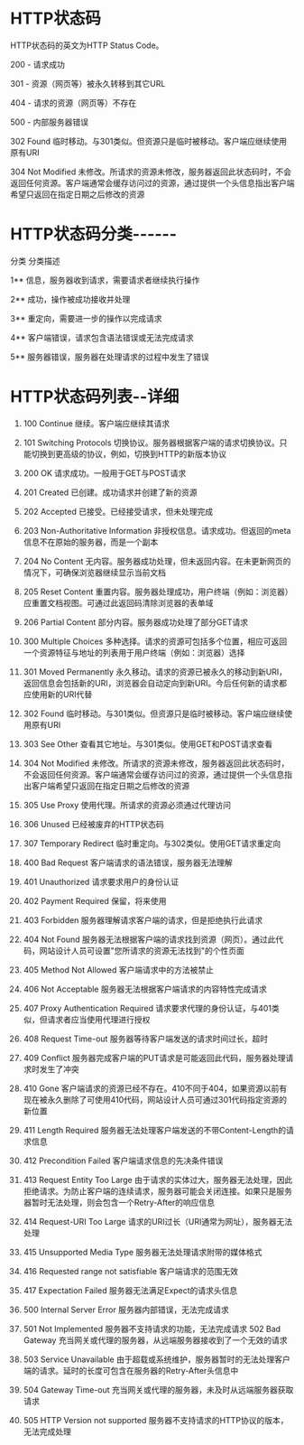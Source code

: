 # HTTP状态码

HTTP状态码的英文为HTTP Status Code。

200 - 请求成功

301 - 资源（网页等）被永久转移到其它URL

404 - 请求的资源（网页等）不存在

500 - 内部服务器错误

302 Found   临时移动。与301类似。但资源只是临时被移动。客户端应继续使用原有URI

304 Not Modified    未修改。所请求的资源未修改，服务器返回此状态码时，不会返回任何资源。客户端通常会缓存访问过的资源，通过提供一个头信息指出客户端希望只返回在指定日期之后修改的资源


# HTTP状态码分类------
分类  分类描述

1** 信息，服务器收到请求，需要请求者继续执行操作

2** 成功，操作被成功接收并处理

3** 重定向，需要进一步的操作以完成请求

4** 客户端错误，请求包含语法错误或无法完成请求

5** 服务器错误，服务器在处理请求的过程中发生了错误



# HTTP状态码列表--详细

1. 100 Continue    继续。客户端应继续其请求

1. 101 Switching Protocols 切换协议。服务器根据客户端的请求切换协议。只能切换到更高级的协议，例如，切换到HTTP的新版本协议
1. 200 OK  请求成功。一般用于GET与POST请求
1. 201 Created 已创建。成功请求并创建了新的资源
1. 202 Accepted    已接受。已经接受请求，但未处理完成
1. 203 Non-Authoritative Information   非授权信息。请求成功。但返回的meta信息不在原始的服务器，而是一个副本
1. 204 No Content  无内容。服务器成功处理，但未返回内容。在未更新网页的情况下，可确保浏览器继续显示当前文档
1. 205 Reset Content   重置内容。服务器处理成功，用户终端（例如：浏览器）应重置文档视图。可通过此返回码清除浏览器的表单域
1. 206 Partial Content 部分内容。服务器成功处理了部分GET请求
  
1. 300 Multiple Choices    多种选择。请求的资源可包括多个位置，相应可返回一个资源特征与地址的列表用于用户终端（例如：浏览器）选择
1. 301 Moved Permanently   永久移动。请求的资源已被永久的移动到新URI，返回信息会包括新的URI，浏览器会自动定向到新URI。今后任何新的请求都应使用新的URI代替
1. 302 Found   临时移动。与301类似。但资源只是临时被移动。客户端应继续使用原有URI
1. 303 See Other   查看其它地址。与301类似。使用GET和POST请求查看
1. 304 Not Modified    未修改。所请求的资源未修改，服务器返回此状态码时，不会返回任何资源。客户端通常会缓存访问过的资源，通过提供一个头信息指出客户端希望只返回在指定日期之后修改的资源
1. 305 Use Proxy   使用代理。所请求的资源必须通过代理访问
1. 306 Unused  已经被废弃的HTTP状态码
1. 307 Temporary Redirect  临时重定向。与302类似。使用GET请求重定向
  
1. 400 Bad Request 客户端请求的语法错误，服务器无法理解
1. 401 Unauthorized    请求要求用户的身份认证
1. 402 Payment Required    保留，将来使用
1. 403 Forbidden   服务器理解请求客户端的请求，但是拒绝执行此请求
1. 404 Not Found   服务器无法根据客户端的请求找到资源（网页）。通过此代码，网站设计人员可设置"您所请求的资源无法找到"的个性页面
1. 405 Method Not Allowed  客户端请求中的方法被禁止
1. 406 Not Acceptable  服务器无法根据客户端请求的内容特性完成请求
1. 407 Proxy Authentication Required   请求要求代理的身份认证，与401类似，但请求者应当使用代理进行授权
1. 408 Request Time-out    服务器等待客户端发送的请求时间过长，超时
1. 409 Conflict    服务器完成客户端的PUT请求是可能返回此代码，服务器处理请求时发生了冲突
1. 410 Gone    客户端请求的资源已经不存在。410不同于404，如果资源以前有现在被永久删除了可使用410代码，网站设计人员可通过301代码指定资源的新位置
1. 411 Length Required 服务器无法处理客户端发送的不带Content-Length的请求信息
1. 412 Precondition Failed 客户端请求信息的先决条件错误
1. 413 Request Entity Too Large    由于请求的实体过大，服务器无法处理，因此拒绝请求。为防止客户端的连续请求，服务器可能会关闭连接。如果只是服务器暂时无法处理，则会包含一个Retry-After的响应信息
1. 414 Request-URI Too Large   请求的URI过长（URI通常为网址），服务器无法处理
1. 415 Unsupported Media Type  服务器无法处理请求附带的媒体格式
1. 416 Requested range not satisfiable 客户端请求的范围无效
1. 417 Expectation Failed  服务器无法满足Expect的请求头信息
1. 500 Internal Server Error   服务器内部错误，无法完成请求
1. 501 Not Implemented 服务器不支持请求的功能，无法完成请求
502 Bad Gateway 充当网关或代理的服务器，从远端服务器接收到了一个无效的请求
1. 503 Service Unavailable 由于超载或系统维护，服务器暂时的无法处理客户端的请求。延时的长度可包含在服务器的Retry-After头信息中
1. 504 Gateway Time-out    充当网关或代理的服务器，未及时从远端服务器获取请求
1. 505 HTTP Version not supported  服务器不支持请求的HTTP协议的版本，无法完成处理